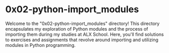 # 0x02-python-import_modules
Welcome to the "0x02-python-import_modules" directory! This directory encapsulates my exploration of Python modules and the process of importing them during my studies at ALX School. Here, you'll find solutions to exercises and assignments that revolve around importing and utilizing modules in Python programming.

